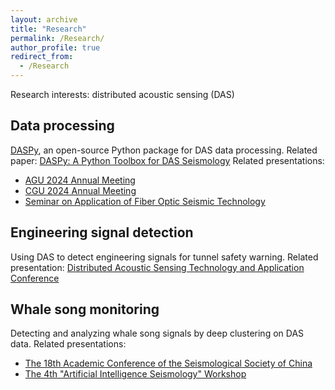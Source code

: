 ```yaml
---
layout: archive
title: "Research"
permalink: /Research/
author_profile: true
redirect_from: 
  - /Research
---
```


Research interests: distributed acoustic sensing (DAS)

Data processing
------
[DASPy](https://github.com/HMZ-03/DASPy/), an open-source Python package for DAS data processing.
Related paper: [DASPy: A Python Toolbox for DAS Seismology](/publications/2024-07-26-DASPy)
Related presentations:
* [AGU 2024 Annual Meeting](/publications/2024-12-10-DASPy-AGU24)
* [CGU 2024 Annual Meeting](/publications/2024-10-23-DASPy-CGU24)
* [Seminar on Application of Fiber Optic Seismic Technology](/publications/2024-04-14-DASPy-AFOST)

Engineering signal detection
------
Using DAS to detect engineering signals for tunnel safety warning.
Related presentation: [Distributed Acoustic Sensing Technology and Application Conference](/publications/2024-12-10-EngineeringDetection-DAST&A)

Whale song monitoring
------
Detecting and analyzing whale song signals by deep clustering on DAS data.
Related presentations:
* [The 18th Academic Conference of the Seismological Society of China](/publications/2023-08-08-WhaleDetection-SSC18)
* [The 4th "Artificial Intelligence Seismology" Workshop](/publications/2023-08-08-WhaleDetection-AIC4)